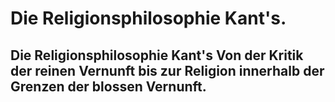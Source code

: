 Die Religionsphilosophie Kant's. 
================================
Die Religionsphilosophie Kant's Von der Kritik der reinen Vernunft bis zur Religion innerhalb der Grenzen der blossen Vernunft. 
-----------------------------------------------------------------------------------------------------------------------------
